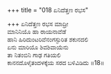 +++
title = "018 ಏನಿದೆತ್ತಣ ರಭಸ"

+++
ಏನಿದೆತ್ತಣ ರಭಸ ಮಾದ್ರೀ  
ಮಾನಿನಿಯೊ ಹಾ ರಾಯನಾವೆಡೆ  
ಹಾನಿ ಹಿರಿದುಂಟರಿವೆನಂಗಸ್ಫುರಿತ ಶಕುನದಲಿ   
ಏನು ಮಾರಿಯೊ ಶಿವಶಿವಾಯೆನು       
ತಾ ನಿತಂಬಿನಿ ಗಾಢ ಗತಿಯಲಿ   
ಕಾನನದೊಳೈತಂದಳಕ್ಕೆಯ ಸರದ ಬಳಿವಿಡಿದು     ॥18॥